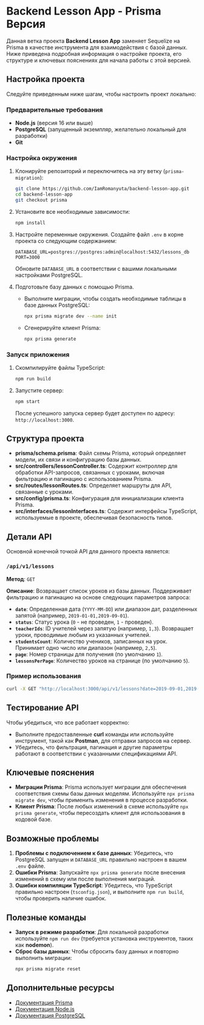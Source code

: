 # Backend Lesson App - Prisma Версия

Данная ветка проекта **Backend Lesson App** заменяет Sequelize на Prisma в качестве инструмента для взаимодействия с базой данных. Ниже приведена подробная информация о настройке проекта, его структуре и ключевых пояснениях для начала работы с этой версией.

## Настройка проекта

Следуйте приведенным ниже шагам, чтобы настроить проект локально:

### Предварительные требования

- **Node.js** (версия 16 или выше)
- **PostgreSQL** (запущенный экземпляр, желательно локальный для разработки)
- **Git**

### Настройка окружения

1. Клонируйте репозиторий и переключитесь на эту ветку (`prisma-migration`):
   ```sh
   git clone https://github.com/IamRomanyuta/backend-lesson-app.git
   cd backend-lesson-app
   git checkout prisma
   ```

2. Установите все необходимые зависимости:
   ```sh
   npm install
   ```

3. Настройте переменные окружения.
   Создайте файл `.env` в корне проекта со следующим содержанием:
   ```env
   DATABASE_URL=postgres://postgres:admin@localhost:5432/lessons_db
   PORT=3000
   ```
   Обновите `DATABASE_URL` в соответствии с вашими локальными настройками PostgreSQL.

4. Подготовьте базу данных с помощью Prisma.
   - Выполните миграции, чтобы создать необходимые таблицы в базе данных PostgreSQL:
     ```sh
     npx prisma migrate dev --name init
     ```
   - Сгенерируйте клиент Prisma:
     ```sh
     npx prisma generate
     ```

### Запуск приложения

1. Скомпилируйте файлы TypeScript:
   ```sh
   npm run build
   ```

2. Запустите сервер:
   ```sh
   npm start
   ```

   После успешного запуска сервер будет доступен по адресу: `http://localhost:3000`.

## Структура проекта

- **prisma/schema.prisma**: Файл схемы Prisma, который определяет модели, их связи и конфигурацию базы данных.
- **src/controllers/lessonController.ts**: Содержит контроллер для обработки API-запросов, связанных с уроками, включая фильтрацию и пагинацию с использованием Prisma.
- **src/routes/lessonRoutes.ts**: Определяет маршруты для API, связанные с уроками.
- **src/config/prisma.ts**: Конфигурация для инициализации клиента Prisma.
- **src/interfaces/lessonInterfaces.ts**: Содержит интерфейсы TypeScript, используемые в проекте, обеспечивая безопасность типов.

## Детали API

Основной конечной точкой API для данного проекта является:

### `/api/v1/lessons`

**Метод**: `GET`

**Описание**: Возвращает список уроков из базы данных. Поддерживает фильтрацию и пагинацию на основе следующих параметров запроса:

- **`date`**: Определенная дата (`YYYY-MM-DD`) или диапазон дат, разделенных запятой (например, `2019-01-01,2019-09-01`).
- **`status`**: Статус урока (`0` - не проведен, `1` - проведен).
- **`teacherIds`**: ID учителей через запятую (например, `1,3`). Возвращает уроки, проводимые любым из указанных учителей.
- **`studentsCount`**: Количество учеников, записанных на урок. Принимает одно число или диапазон (например, `2,5`).
- **`page`**: Номер страницы для получения (по умолчанию `1`).
- **`lessonsPerPage`**: Количество уроков на странице (по умолчанию `5`).

### Пример использования

```sh
curl -X GET "http://localhost:3000/api/v1/lessons?date=2019-09-01,2019-09-04&status=1&teacherIds=1,3&studentsCount=2,5&page=1&lessonsPerPage=5"
```

## Тестирование API

Чтобы убедиться, что все работает корректно:

- Выполните предоставленные **curl** команды или используйте инструмент, такой как **Postman**, для отправки запросов на сервер.
- Убедитесь, что фильтрация, пагинация и другие параметры работают в соответствии с указанными спецификациями API.

## Ключевые пояснения

- **Миграции Prisma**: Prisma использует миграции для обеспечения соответствия схемы базы данных моделям. Используйте `npx prisma migrate dev`, чтобы применить изменения в процессе разработки.
- **Клиент Prisma**: После любых изменений в схеме используйте `npx prisma generate`, чтобы пересоздать клиент для использования в кодовой базе.

## Возможные проблемы

1. **Проблемы с подключением к базе данных**: Убедитесь, что PostgreSQL запущен и `DATABASE_URL` правильно настроен в вашем `.env` файле.
2. **Ошибки Prisma**: Запускайте `npx prisma generate` после внесения изменений в схему или после выполнения миграций.
3. **Ошибки компиляции TypeScript**: Убедитесь, что TypeScript правильно настроен (`tsconfig.json`), и выполните `npm run build`, чтобы проверить наличие ошибок.

## Полезные команды

- **Запуск в режиме разработки**: Для локальной разработки используйте `npm run dev` (требуется установка инструментов, таких как **nodemon**).
- **Сброс базы данных**: Чтобы сбросить базу данных и повторно выполнить миграции:
  ```sh
  npx prisma migrate reset
  ```

## Дополнительные ресурсы

- [Документация Prisma](https://www.prisma.io/docs/)
- [Документация Node.js](https://nodejs.org/en/docs/)
- [Документация PostgreSQL](https://www.postgresql.org/docs/)

